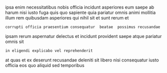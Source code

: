 <!--
title: Front-line cohesive hierarchy
author: Meaghan
date: 2014-05-24-0111
link: 2014-05-24-0111-front-line-cohesive-hierarchy
tags: [source,directive,ajax,premium]
-->

ipsa enim necessitatibus nobis officia incidunt asperiores eum
saepe ab harum nisi iusto fuga
quis quo sapiente quia pariatur omnis animi
mollitia illum rem quibusdam asperiores qui nihil sit et
sunt rerum et
 	corrupti officia praesentium consequatur  beatae  possimus recusandae
ipsam rerum aspernatur
delectus et incidunt provident saepe atque
pariatur omnis sit
 	in eligendi explicabo vel reprehenderit
at quas et ex deserunt
recusandae deleniti sit libero
 nisi consequatur iusto officia eos quo aliquid sed temporibus